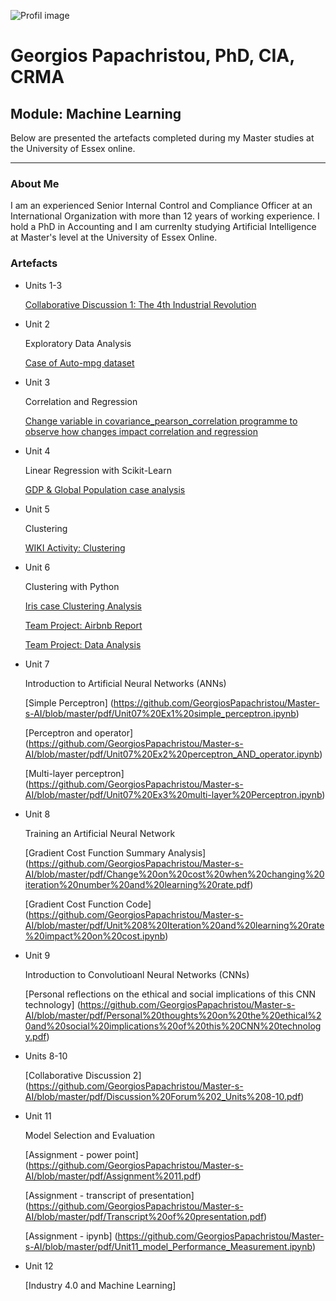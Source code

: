 

![Profil image](https://github.com/user-attachments/assets/9a96146c-3341-4200-9e11-3eee837d02ab)


# Georgios Papachristou, PhD, CIA, CRMA       

## Module: Machine Learning
   
   Below are presented the artefacts completed during my Master studies at the University of Essex online.

---

### About Me

I am an experienced Senior Internal Control and Compliance Officer at an International Organization with more than 12 years of working experience. I hold a PhD in Accounting and I am currenlty studying Artificial Intelligence at Master's level at the University of Essex Online.


### Artefacts

*   Units 1-3

    [Collaborative Discussion 1: The 4th Industrial Revolution](https://github.com/GeorgiosPapachristou/Master-s-AI/blob/master/pdf/Discussion%20Forum%201_Units%201-3.pdf)
  
*   Unit 2
  
    Exploratory Data Analysis

    [Case of Auto-mpg dataset](https://github.com/GeorgiosPapachristou/Master-s-AI/blob/master/pdf/EDA%20Unit%202.pdf)
  
*   Unit 3
  
    Correlation and Regression

    [Change variable in covariance_pearson_correlation programme to observe how changes impact correlation and regression](https://github.com/GeorgiosPapachristou/Master-s-AI/blob/master/pdf/Covariance_Pearson_correlation.pdf)
  
*   Unit 4
  
    Linear Regression with Scikit-Learn

    [GDP & Global Population case analysis](https://github.com/GeorgiosPapachristou/Master-s-AI/blob/master/pdf/GDP_and_Global_Population.ipynb)
  
*   Unit 5
  
    Clustering

    [WIKI Activity: Clustering](https://github.com/GeorgiosPapachristou/Master-s-AI/blob/master/pdf/WIKI%20Activity_Clustering.pdf)
  
*   Unit 6
  
    Clustering with Python

    [Iris case Clustering Analysis](https://github.com/GeorgiosPapachristou/Master-s-AI/blob/master/pdf/Iris_clustering.ipynb)
    
    [Team Project: Airbnb Report](https://github.com/GeorgiosPapachristou/Master-s-AI/blob/master/pdf/ML%20assignment%20group%203%20report.pdf)
    
    [Team Project: Data Analysis](https://github.com/GeorgiosPapachristou/Master-s-AI/blob/master/pdf/data-analysis_Report.ipynb)
  
*   Unit 7
  
    Introduction to Artificial Neural Networks (ANNs)

    [Simple Perceptron] (https://github.com/GeorgiosPapachristou/Master-s-AI/blob/master/pdf/Unit07%20Ex1%20simple_perceptron.ipynb)

    [Perceptron and operator] (https://github.com/GeorgiosPapachristou/Master-s-AI/blob/master/pdf/Unit07%20Ex2%20perceptron_AND_operator.ipynb)

    [Multi-layer perceptron] (https://github.com/GeorgiosPapachristou/Master-s-AI/blob/master/pdf/Unit07%20Ex3%20multi-layer%20Perceptron.ipynb)
  
*   Unit 8
  
    Training an Artificial Neural Network

    [Gradient Cost Function Summary Analysis] (https://github.com/GeorgiosPapachristou/Master-s-AI/blob/master/pdf/Change%20on%20cost%20when%20changing%20iteration%20number%20and%20learning%20rate.pdf)

    [Gradient Cost Function Code] (https://github.com/GeorgiosPapachristou/Master-s-AI/blob/master/pdf/Unit%208%20Iteration%20and%20learning%20rate%20impact%20on%20cost.ipynb)
    
  
*   Unit 9
  
    Introduction to Convolutioanl Neural Networks (CNNs)

    [Personal reflections on the ethical and social implications of this CNN technology] (https://github.com/GeorgiosPapachristou/Master-s-AI/blob/master/pdf/Personal%20thoughts%20on%20the%20ethical%20and%20social%20implications%20of%20this%20CNN%20technology.pdf)
  
*   Units 8-10
  
    [Collaborative Discussion 2] (https://github.com/GeorgiosPapachristou/Master-s-AI/blob/master/pdf/Discussion%20Forum%202_Units%208-10.pdf)
  
*   Unit 11
  
    Model Selection and Evaluation

    [Assignment - power point] (https://github.com/GeorgiosPapachristou/Master-s-AI/blob/master/pdf/Assignment%2011.pdf)

    [Assignment - transcript of presentation] (https://github.com/GeorgiosPapachristou/Master-s-AI/blob/master/pdf/Transcript%20of%20presentation.pdf)

    [Assignment - ipynb] (https://github.com/GeorgiosPapachristou/Master-s-AI/blob/master/pdf/Unit11_model_Performance_Measurement.ipynb)
  
*   Unit 12
  
    [Industry 4.0 and Machine Learning]

